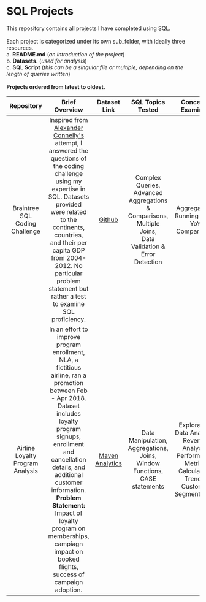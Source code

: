 # SQL Projects

This repository contains all projects I have completed using SQL.<br>
<br>
Each project is categorized under its own sub_folder, with ideally three resources.<br>
a. **README.md** (*an introduction of the project*) <br>
b. **Datasets.** (*used for analysis*) <br>
c. **SQL Script** (*this can be a singular file or multiple, depending on the length of queries written*)<br>
<br>
**Projects ordered from latest to oldest.**
<br>

| Repository | Brief Overview |  Dataset Link  |  SQL Topics Tested  |  Concepts Examined  |  
|:-:|:-:|:-:|:-:|:-:|
| Braintree SQL Coding Challenge | Inspired from [Alexander Connelly's](https://github.com/AlexanderConnelly/BrainTree_SQL_Coding_Challenge_Data_Analyst) attempt, I answered the questions of the coding challenge using my expertise in SQL. Datasets provided were related to the continents, countries, and their per capita GDP from 2004-2012. No particular problem statement but rather a test to examine SQL proficiency. | [Github](https://github.com/AlexanderConnelly/BrainTree_SQL_Coding_Challenge_Data_Analyst)  |   Complex Queries,<br>Advanced Aggregations & Comparisons,<br>Multiple Joins,<br>Data Validation & Error Detection<br> | Aggregaions,<br> Running Total,<br> YoY Comparisons<br> |
| Airline Loyalty Program Analysis | In an effort to improve program enrollment, NLA, a fictitious airline, ran a promotion between Feb - Apr 2018. Dataset includes loyalty program signups, enrollment and cancellation details, and additional customer information. <br> **Problem Statement:** Impact of loyalty program on memberships, campiagn impact on booked flights, success of campaign adoption. | [Maven Analytics](https://mavenanalytics.io/data-playground) | Data Manipulation, <br> Aggregations, <br> Joins, <br> Window Functions, <br> CASE statements |Exploratory Data Analysis, <br>Revenue Analysis, <br>Performance Metrics Calculation, <br>Trends, <br>Customer Segmentation.|
